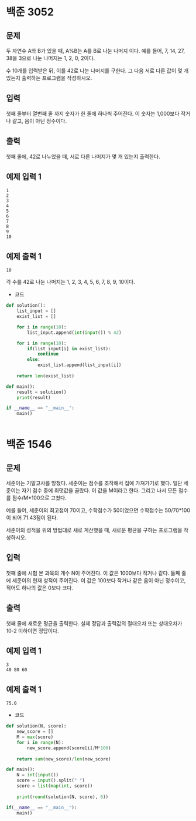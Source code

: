 

# 백준 3052

## 문제

두 자연수 A와 B가 있을 때, A%B는 A를 B로 나눈 나머지 이다. 예를 들어, 7, 14, 27, 38을 3으로 나눈 나머지는 1, 2, 0, 2이다. 

수 10개를 입력받은 뒤, 이를 42로 나눈 나머지를 구한다. 그 다음 서로 다른 값이 몇 개 있는지 출력하는 프로그램을 작성하시오.

## 입력

첫째 줄부터 열번째 줄 까지 숫자가 한 줄에 하나씩 주어진다. 이 숫자는 1,000보다 작거나 같고, 음이 아닌 정수이다.

## 출력

첫째 줄에, 42로 나누었을 때, 서로 다른 나머지가 몇 개 있는지 출력한다.

## 예제 입력 1

```
1
2
3
4
5
6
7
8
9
10
```

## 예제 출력 1

```
10
```

각 수를 42로 나눈 나머지는 1, 2, 3, 4, 5, 6, 7, 8, 9, 10이다.



- 코드

```python
def solution():
    list_input = []
    exist_list = []

    for i in range(10):
        list_input.append(int(input()) % 42)

    for i in range(10):
        if(list_input[i] in exist_list):
            continue
        else:
            exist_list.append(list_input[i])
            
    return len(exist_list)

def main():
    result = solution()
    print(result)

if __name__ == "__main__":
    main()
    

```



# 백준 1546

## 문제

세준이는 기말고사를 망쳤다. 세준이는 점수를 조작해서 집에 가져가기로 했다. 일단 세준이는 자기 점수 중에 최댓값을 골랐다. 이 값을 M이라고 한다. 그리고 나서 모든 점수를 점수/M*100으로 고쳤다.

예를 들어, 세준이의 최고점이 70이고, 수학점수가 50이었으면 수학점수는 50/70*100이 되어 71.43점이 된다.

세준이의 성적을 위의 방법대로 새로 계산했을 때, 새로운 평균을 구하는 프로그램을 작성하시오.

## 입력

첫째 줄에 시험 본 과목의 개수 N이 주어진다. 이 값은 1000보다 작거나 같다. 둘째 줄에 세준이의 현재 성적이 주어진다. 이 값은 100보다 작거나 같은 음이 아닌 정수이고, 적어도 하나의 값은 0보다 크다.

## 출력

첫째 줄에 새로운 평균을 출력한다. 실제 정답과 출력값의 절대오차 또는 상대오차가 10-2 이하이면 정답이다.

## 예제 입력 1

```
3
40 80 60
```

## 예제 출력 1

```
75.0
```

- 코드

```python
def solution(N, score):
    new_score = []
    M = max(score)
    for i in range(N):
        new_score.append(score[i]/M*100)
        
    return sum(new_score)/len(new_score)

def main():
    N = int(input())
    score = input().split(" ")
    score = list(map(int, score))
    
    print(round(solution(N, score), 6))

if(__name__ == "__main__"):
    main()
```



